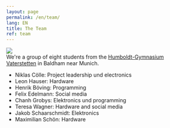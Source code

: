 ```yaml
---
layout: page
permalink: /en/team/
lang: EN
title: The Team
ref: team
---
```


<div class="page-banner">
  <img src="{{ site.baseurl }}/images/hgv-425x250.jpg" />
  <div>We're a group of eight students from the <a href="http://www.humboldt-gym.de/">Humboldt-Gymnasium Vaterstetten</a> in Baldham near Munich.</div>
</div>

- Niklas Cölle: Project leadership und electronics
- Leon Hauser: Hardware
- Henrik Böving: Programming
- Felix Edelmann: Social media
- Chanh Grobys: Elektronics und programming
- Teresa Wagner: Hardware and social media
- Jakob Schaarschmidt: Elektronics
- Maximilian Schön: Hardware
